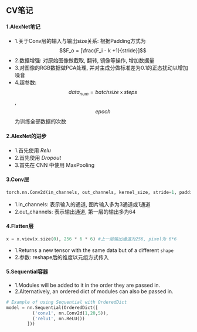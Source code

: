 ## CV笔记

#### 1.AlexNet笔记

- 1.关于Conv层的输入与输出size关系: 根据Padding方式为 $$F_o = [\frac{F_i - k +1}{stride}]$$  
- 2.数据增强: 对原始图像做截取, 翻转, 镜像等操作, 增加数据量
- 3.对图像的RGB数据做PCA处理, 并对主成分做标准差为0.1的正态扰动以增加噪音
- 4.超参数: $$data_{num} = batchsize\, \times \, steps$$ , $$epoch$$为训练全部数据的次数

#### 2.AlexNet的进步

- 1.首先使用 $Relu$
- 2.首先使用 $Dropout$
- 3.首先在 CNN 中使用 MaxPooling

#### 3.Conv层

```python
torch.nn.Conv2d(in_channels, out_channels, kernel_size, stride=1, padding=0, dilation=1, groups=1, bias=True, padding_mode='zeros')
```

- 1.in_channels: 表示输入的通道, 图片输入多为3通道或1通道
- 2.out_channels: 表示输出通道, 第一层的输出多为64

#### 4.Flatten层

```python
x = x.view(x.size(0), 256 * 6 * 6) #上一层输出通道为256, pixel为 6*6
```

- 1.Returns a new tensor with the same data but of a different `shape` 
- 2.参数: reshape后的维度以元组方式传入

#### 5.Sequential容器

- 1.Modules will be added to it in the order they are passed in. 
- 2.Alternatively, an ordered dict of modules can also be passed in.

```python
# Example of using Sequential with OrderedDict
model = nn.Sequential(OrderedDict([
          ('conv1', nn.Conv2d(1,20,5)),
          ('relu1', nn.ReLU())
        ]))
```

